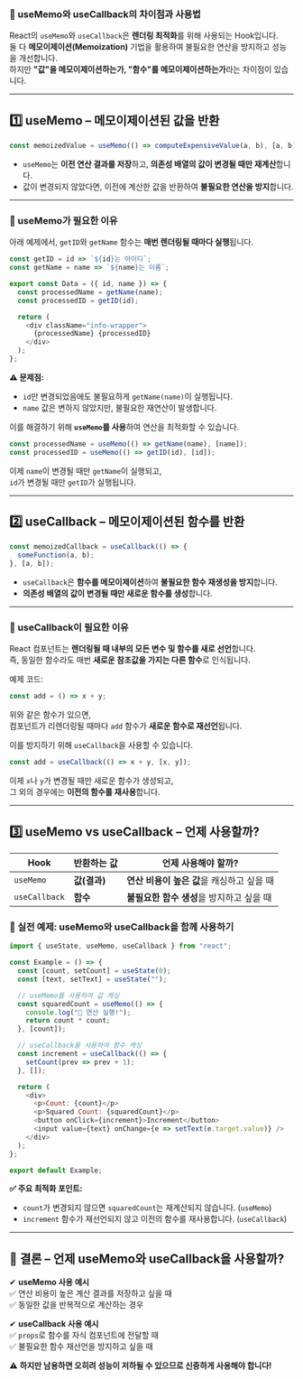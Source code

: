 ### **🔹 useMemo와 useCallback의 차이점과 사용법**

React의 `useMemo`와 `useCallback`은 **렌더링 최적화**를 위해 사용되는 Hook입니다.  
둘 다 **메모이제이션(Memoization)** 기법을 활용하여 불필요한 연산을 방지하고 성능을 개선합니다.  
하지만 **"값"을 메모이제이션하는가, "함수"를 메모이제이션하는가**라는 차이점이 있습니다.

---

## **1️⃣ useMemo – 메모이제이션된 값을 반환**

```js
const memoizedValue = useMemo(() => computeExpensiveValue(a, b), [a, b]);
```

- `useMemo`는 **이전 연산 결과를 저장**하고, **의존성 배열의 값이 변경될 때만 재계산**합니다.
- 값이 변경되지 않았다면, 이전에 계산한 값을 반환하여 **불필요한 연산을 방지**합니다.

---

### **📌 useMemo가 필요한 이유**

아래 예제에서, `getID`와 `getName` 함수는 **매번 렌더링될 때마다 실행**됩니다.

```js
const getID = id => `${id}는 아이디`;
const getName = name => `${name}는 이름`;

export const Data = ({ id, name }) => {
  const processedName = getName(name);
  const processedID = getID(id);

  return (
    <div className="info-wrapper">
      {processedName} {processedID}
    </div>
  );
};
```

**⚠️ 문제점:**

- `id`만 변경되었음에도 불필요하게 `getName(name)`이 실행됩니다.
- `name` 값은 변하지 않았지만, 불필요한 재연산이 발생합니다.

이를 해결하기 위해 **`useMemo`를 사용**하여 연산을 최적화할 수 있습니다.

```js
const processedName = useMemo(() => getName(name), [name]);
const processedID = useMemo(() => getID(id), [id]);
```

이제 `name`이 변경될 때만 `getName`이 실행되고,  
`id`가 변경될 때만 `getID`가 실행됩니다.

---

## **2️⃣ useCallback – 메모이제이션된 함수를 반환**

```js
const memoizedCallback = useCallback(() => {
  someFunction(a, b);
}, [a, b]);
```

- `useCallback`은 **함수를 메모이제이션**하여 **불필요한 함수 재생성을 방지**합니다.
- **의존성 배열의 값이 변경될 때만 새로운 함수를 생성**합니다.

---

### **📌 useCallback이 필요한 이유**

React 컴포넌트는 **렌더링될 때 내부의 모든 변수 및 함수를 새로 선언**합니다.  
즉, 동일한 함수라도 매번 **새로운 참조값을 가지는 다른 함수**로 인식됩니다.

예제 코드:

```js
const add = () => x + y;
```

위와 같은 함수가 있으면,  
컴포넌트가 리렌더링될 때마다 `add` 함수가 **새로운 함수로 재선언**됩니다.

이를 방지하기 위해 `useCallback`을 사용할 수 있습니다.

```js
const add = useCallback(() => x + y, [x, y]);
```

이제 `x`나 `y`가 변경될 때만 새로운 함수가 생성되고,  
그 외의 경우에는 **이전의 함수를 재사용**합니다.

---

## **3️⃣ useMemo vs useCallback – 언제 사용할까?**

| Hook          | 반환하는 값  | 언제 사용해야 할까?                        |
| ------------- | ------------ | ------------------------------------------ |
| `useMemo`     | **값(결과)** | **연산 비용이 높은 값**을 캐싱하고 싶을 때 |
| `useCallback` | **함수**     | **불필요한 함수 생성**을 방지하고 싶을 때  |

### **📌 실전 예제: useMemo와 useCallback을 함께 사용하기**

```js
import { useState, useMemo, useCallback } from "react";

const Example = () => {
  const [count, setCount] = useState(0);
  const [text, setText] = useState("");

  // useMemo를 사용하여 값 캐싱
  const squaredCount = useMemo(() => {
    console.log("🔄 연산 실행!");
    return count * count;
  }, [count]);

  // useCallback을 사용하여 함수 캐싱
  const increment = useCallback(() => {
    setCount(prev => prev + 1);
  }, []);

  return (
    <div>
      <p>Count: {count}</p>
      <p>Squared Count: {squaredCount}</p>
      <button onClick={increment}>Increment</button>
      <input value={text} onChange={e => setText(e.target.value)} />
    </div>
  );
};

export default Example;
```

**✅ 주요 최적화 포인트:**

- `count`가 변경되지 않으면 `squaredCount`는 재계산되지 않습니다. (`useMemo`)
- `increment` 함수가 재선언되지 않고 이전의 함수를 재사용합니다. (`useCallback`)

---

## **🎯 결론 – 언제 useMemo와 useCallback을 사용할까?**

✔ **useMemo 사용 예시**  
✅ 연산 비용이 높은 계산 결과를 저장하고 싶을 때  
✅ 동일한 값을 반복적으로 계산하는 경우

✔ **useCallback 사용 예시**  
✅ `props`로 함수를 자식 컴포넌트에 전달할 때  
✅ 불필요한 함수 재선언을 방지하고 싶을 때

⚠️ **하지만 남용하면 오히려 성능이 저하될 수 있으므로 신중하게 사용해야 합니다!**
